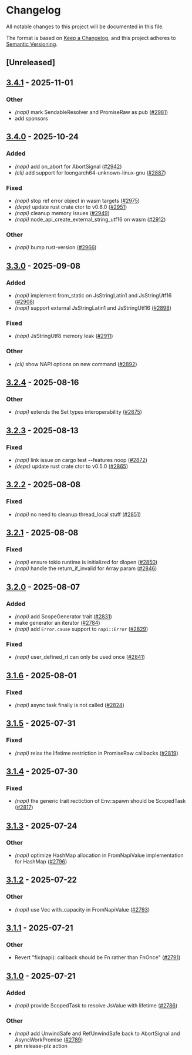 # Changelog

All notable changes to this project will be documented in this file.

The format is based on [Keep a Changelog](https://keepachangelog.com/en/1.0.0/),
and this project adheres to [Semantic Versioning](https://semver.org/spec/v2.0.0.html).

## [Unreleased]

## [3.4.1](https://github.com/napi-rs/napi-rs/compare/napi-v3.4.0...napi-v3.4.1) - 2025-11-01

### Other

- *(napi)* mark SendableResolver and PromiseRaw as pub ([#2981](https://github.com/napi-rs/napi-rs/pull/2981))
- add sponsors

## [3.4.0](https://github.com/napi-rs/napi-rs/compare/napi-v3.3.0...napi-v3.4.0) - 2025-10-24

### Added

- *(napi)* add on_abort for AbortSignal ([#2942](https://github.com/napi-rs/napi-rs/pull/2942))
- *(cli)* add support for loongarch64-unknown-linux-gnu ([#2887](https://github.com/napi-rs/napi-rs/pull/2887))

### Fixed

- *(napi)* stop ref error object in wasm targets ([#2975](https://github.com/napi-rs/napi-rs/pull/2975))
- *(deps)* update rust crate ctor to v0.6.0 ([#2951](https://github.com/napi-rs/napi-rs/pull/2951))
- *(napi)* cleanup memory issues ([#2949](https://github.com/napi-rs/napi-rs/pull/2949))
- *(napi)* node_api_create_external_string_utf16 on wasm ([#2912](https://github.com/napi-rs/napi-rs/pull/2912))

### Other

- *(napi)* bump rust-version ([#2966](https://github.com/napi-rs/napi-rs/pull/2966))

## [3.3.0](https://github.com/napi-rs/napi-rs/compare/napi-v3.2.4...napi-v3.3.0) - 2025-09-08

### Added

- *(napi)* implement from_static on JsStringLatin1 and JsStringUtf16 ([#2908](https://github.com/napi-rs/napi-rs/pull/2908))
- *(napi)* support external JsStringLatin1 and JsStringUtf16 ([#2898](https://github.com/napi-rs/napi-rs/pull/2898))

### Fixed

- *(napi)* JsStringUtf8 memory leak ([#2911](https://github.com/napi-rs/napi-rs/pull/2911))

### Other

- *(cli)* show NAPI options on new command ([#2892](https://github.com/napi-rs/napi-rs/pull/2892))

## [3.2.4](https://github.com/napi-rs/napi-rs/compare/napi-v3.2.3...napi-v3.2.4) - 2025-08-16

### Other

- *(napi)* extends the Set types interoperability ([#2875](https://github.com/napi-rs/napi-rs/pull/2875))

## [3.2.3](https://github.com/napi-rs/napi-rs/compare/napi-v3.2.2...napi-v3.2.3) - 2025-08-13

### Fixed

- *(napi)* link issue on cargo test --features noop ([#2872](https://github.com/napi-rs/napi-rs/pull/2872))
- *(deps)* update rust crate ctor to v0.5.0 ([#2865](https://github.com/napi-rs/napi-rs/pull/2865))

## [3.2.2](https://github.com/napi-rs/napi-rs/compare/napi-v3.2.1...napi-v3.2.2) - 2025-08-08

### Fixed

- *(napi)* no need to cleanup thread_local stuff ([#2851](https://github.com/napi-rs/napi-rs/pull/2851))

## [3.2.1](https://github.com/napi-rs/napi-rs/compare/napi-v3.2.0...napi-v3.2.1) - 2025-08-08

### Fixed

- *(napi)* ensure tokio runtime is initialized for dlopen ([#2850](https://github.com/napi-rs/napi-rs/pull/2850))
- *(napi)* handle the return_if_invalid for Array param ([#2846](https://github.com/napi-rs/napi-rs/pull/2846))

## [3.2.0](https://github.com/napi-rs/napi-rs/compare/napi-v3.1.6...napi-v3.2.0) - 2025-08-07

### Added

- *(napi)* add ScopeGenerator trait ([#2831](https://github.com/napi-rs/napi-rs/pull/2831))
- make generator an iterator ([#2784](https://github.com/napi-rs/napi-rs/pull/2784))
- *(napi)* add `Error.cause` support to `napi::Error` ([#2829](https://github.com/napi-rs/napi-rs/pull/2829))

### Fixed

- *(napi)* user_defined_rt can only be used once ([#2841](https://github.com/napi-rs/napi-rs/pull/2841))

## [3.1.6](https://github.com/napi-rs/napi-rs/compare/napi-v3.1.5...napi-v3.1.6) - 2025-08-01

### Fixed

- *(napi)* async task finally is not called ([#2824](https://github.com/napi-rs/napi-rs/pull/2824))

## [3.1.5](https://github.com/napi-rs/napi-rs/compare/napi-v3.1.4...napi-v3.1.5) - 2025-07-31

### Fixed

- *(napi)* relax the lifetime restriction in PromiseRaw callbacks ([#2819](https://github.com/napi-rs/napi-rs/pull/2819))

## [3.1.4](https://github.com/napi-rs/napi-rs/compare/napi-v3.1.3...napi-v3.1.4) - 2025-07-30

### Fixed

- *(napi)* the generic trait rectiction of Env::spawn should be ScopedTask ([#2817](https://github.com/napi-rs/napi-rs/pull/2817))

## [3.1.3](https://github.com/napi-rs/napi-rs/compare/napi-v3.1.2...napi-v3.1.3) - 2025-07-24

### Other

- *(napi)* optimize HashMap allocation in FromNapiValue implementation for HashMap ([#2796](https://github.com/napi-rs/napi-rs/pull/2796))

## [3.1.2](https://github.com/napi-rs/napi-rs/compare/napi-v3.1.1...napi-v3.1.2) - 2025-07-22

### Other

- *(napi)* use Vec with_capacity in FromNapiValue ([#2793](https://github.com/napi-rs/napi-rs/pull/2793))

## [3.1.1](https://github.com/napi-rs/napi-rs/compare/napi-v3.1.0...napi-v3.1.1) - 2025-07-21

### Other

- Revert "fix(napi): callback should be Fn rather than FnOnce" ([#2791](https://github.com/napi-rs/napi-rs/pull/2791))

## [3.1.0](https://github.com/napi-rs/napi-rs/compare/napi-v3.0.0...napi-v3.1.0) - 2025-07-21

### Added

- *(napi)* provide ScopedTask to resolve JsValue with lifetime ([#2786](https://github.com/napi-rs/napi-rs/pull/2786))

### Other

- *(napi)* add UnwindSafe and RefUnwindSafe back to AbortSignal and AsyncWorkPromise ([#2789](https://github.com/napi-rs/napi-rs/pull/2789))
- pin release-plz action
